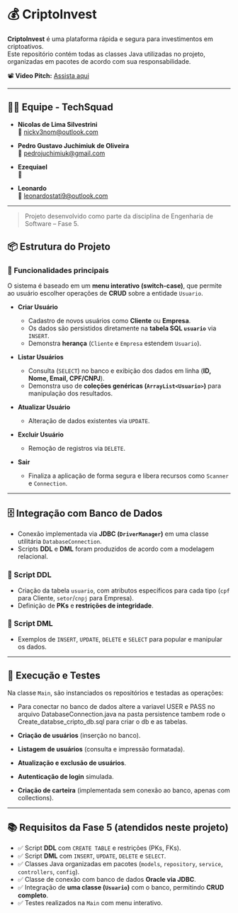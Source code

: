 
# 💰 CriptoInvest

**CriptoInvest** é uma plataforma rápida e segura para investimentos em criptoativos.  
Este repositório contém todas as classes Java utilizadas no projeto, organizadas em pacotes de acordo com sua responsabilidade.

📽️ **Video Pitch:** [Assista aqui](https://youtu.be/CW81d4Z16YI)

---

## 👨‍💻 Equipe - TechSquad

- **Nicolas de Lima Silvestrini**  
  📧 nickv3nom@outlook.com

- **Pedro Gustavo Juchimiuk de Oliveira**  
  📧 pedrojuchimiuk@gmail.com

- **Ezequiael**  
  📧 

- **Leonardo**  
  📧 leonardostati9@outlook.com 
---

> Projeto desenvolvido como parte da disciplina de Engenharia de Software – Fase 5.

## 📦 Estrutura do Projeto  

### 🔹 Funcionalidades principais  

O sistema é baseado em um **menu interativo (switch-case)**, que permite ao usuário escolher operações de **CRUD** sobre a entidade `Usuario`.  

- **Criar Usuário**  
  - Cadastro de novos usuários como **Cliente** ou **Empresa**.  
  - Os dados são persistidos diretamente na **tabela SQL `usuario`** via `INSERT`.  
  - Demonstra **herança** (`Cliente` e `Empresa` estendem `Usuario`).  

- **Listar Usuários**  
  - Consulta (`SELECT`) no banco e exibição dos dados em linha (**ID, Nome, Email, CPF/CNPJ**).  
  - Demonstra uso de **coleções genéricas (`ArrayList<Usuario>`)** para manipulação dos resultados.  

- **Atualizar Usuário**  
  - Alteração de dados existentes via `UPDATE`.  

- **Excluir Usuário**  
  - Remoção de registros via `DELETE`.  

- **Sair**  
  - Finaliza a aplicação de forma segura e libera recursos como `Scanner` e `Connection`.  

---

## 🗄️ Integração com Banco de Dados  

- Conexão implementada via **JDBC (`DriverManager`)** em uma classe utilitária `DatabaseConnection`.  
- Scripts **DDL** e **DML** foram produzidos de acordo com a modelagem relacional.  

### 🔹 Script DDL  
- Criação da tabela `usuario`, com atributos específicos para cada tipo (`cpf` para Cliente, `setor`/`cnpj` para Empresa).  
- Definição de **PKs** e **restrições de integridade**.  

### 🔹 Script DML  
- Exemplos de `INSERT`, `UPDATE`, `DELETE` e `SELECT` para popular e manipular os dados.  

---

## 🚀 Execução e Testes  

Na classe `Main`, são instanciados os repositórios e testadas as operações:  

- Para conectar no banco de dados altere a variavel USER e PASS no arquivo DatabaseConnection.java na pasta persistence
tambem rode o Create_databse_cripto_db.sql para criar o db e as tabelas.

- **Criação de usuários** (inserção no banco).  
- **Listagem de usuários** (consulta e impressão formatada).  
- **Atualização e exclusão de usuários**.  
- **Autenticação de login** simulada.  
- **Criação de carteira** (implementada sem conexão ao banco, apenas com collections).  

---

## 📚 Requisitos da Fase 5 (atendidos neste projeto)  

- ✅ Script **DDL** com `CREATE TABLE` e restrições (PKs, FKs).  
- ✅ Script **DML** com `INSERT`, `UPDATE`, `DELETE` e `SELECT`.  
- ✅ Classes Java organizadas em pacotes (`models`, `repository`, `service`, `controllers`, `config`).  
- ✅ Classe de conexão com banco de dados **Oracle via JDBC**.  
- ✅ Integração de **uma classe (`Usuario`)** com o banco, permitindo **CRUD completo**.  
- ✅ Testes realizados na `Main` com menu interativo.  
